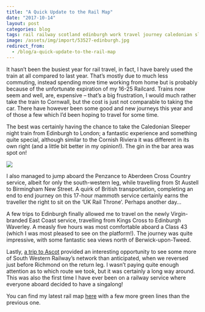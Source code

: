 ```yaml
---
title: "A Quick Update to the Rail Map"
date: "2017-10-14"
layout: post
categories: blog
tags: rail railway scotland edinburgh work travel journey caledonian sleeper virgin virgin-trains virgin-east-coast london gin england britain
image: /assets/img/import/53527-edinburgh.jpg
redirect_from:
  - /blog/a-quick-update-to-the-rail-map
---
```


It hasn’t been the busiest year for rail travel, in fact, I have barely used the train at all compared to last year. That’s mostly due to much less commuting, instead spending more time working from home but is probably because of the unfortunate expiration of my 16-25 Railcard. Trains now seem and well, are, expensive – that’s a big frustration, I would much rather take the train to Cornwall, but the cost is just not comparable to taking the car. There have however been some good and new journeys this year and of those a few which I’d been hoping to travel for some time.

The best was certainly having the chance to take the Caledonian Sleeper night train from Edinburgh to London; a fantastic experience and something quite special, although similar to the Cornish Riviera it was different in its own right (and a little bit better in my opinion!). The gin in the bar area was spot on!

![][photo-1]

I also managed to jump aboard the Penzance to Aberdeen Cross Country service, albeit for only the south-western leg, while travelling from St Austell to Birmingham New Street. A quirk of British transportation, completing an end to end journey on this 17-hour mammoth service certainly earns the traveller the right to sit on the ‘UK Rail Throne’. Perhaps another day…

A few trips to Edinburgh finally allowed me to travel on the newly Virgin-branded East Coast service, travelling from Kings Cross to Edinburgh Waverley. A measly five hours was most comfortable aboard a Class 43 (which I was most pleased to see on the platform!). The journey was quite impressive, with some fantastic sea views north of Berwick-upon-Tweed.

Lastly, [a trip to Ascot](/blog/tag/ascot) provided an interesting opportunity to see some more of South Western Railway’s network than anticipated, when we reversed just before Richmond on the return leg. I wasn’t paying quite enough attention as to which route we took, but it was certainly a long way around. This was also the first time I have ever been on a railway service where everyone aboard decided to have a singalong!

You can find my latest rail map [here](/menu/railmap.html) with a few more green lines than the previous one.

[photo-1]: /assets/img/import/2121e-caledonian_sleeper.jpg
[photo-2]: /assets/img/import/53527-edinburgh.jpg
